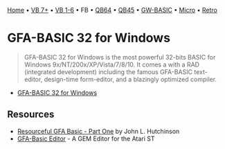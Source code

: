 [Home](https://gotbasic.com) • [VB 7+](vb.md) • [VB 1-6](vb6.md) • FB • [QB64](qb64.md) • [QB45](qb.md) • [GW-BASIC](gw-basic.md) • [Micro](micro.md) • [Retro](retro.md)

# GFA-BASIC 32 for Windows

> GFA-BASIC 32 for Windows is the most powerful 32-bits BASIC for Windows 9x/NT/200x/XP/Vista/7/8/10. It comes a with a RAD (integrated development) including the famous GFA-BASIC text-editor, design-time form-editor, and a blazingly optimized compiler.

- [GFA-BASIC 32 for Windows](http://gfabasic32.blogspot.com/)

## Resources

- [Resourceful GFA Basic - Part One](https://www.atarimagazines.com/startv3n1/resourcefulgfabasicpartone.html) by John L. Hutchinson
- [GFA-Basic Editor](https://gfabasic.net/) - A GEM Editor for the Atari ST
